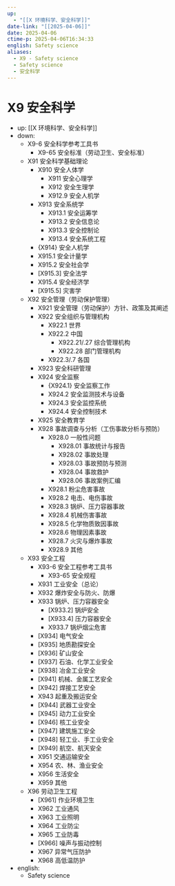 ```yaml
---
up:
  - "[[X 环境科学、安全科学]]"
date-link: "[[2025-04-06]]"
date: 2025-04-06
ctime-p: 2025-04-06T16:34:33
english: Safety science
aliases:
  - X9 - Safety science
  - Safety science
  - 安全科学
---
```


# X9 安全科学

- up: [[X 环境科学、安全科学]]
- down:
	- X9-6 安全科学参考工具书
		- X9-65 安全标准（劳动卫生、安全标准）
	- X91 安全科学基础理论
		- X910 安全人体学
			- X911 安全心理学
			- X912 安全生理学
			- X912.9 安全人机学
		- X913 安全系统学
			- X913.1 安全运筹学
			- X913.2 安全信息论
			- X913.3 安全控制论
			- X913.4 安全系统工程
		- {X914} 安全人机学
		- X915.1 安全计量学
		- X915.2 安全社会学
		- [X915.3] 安全法学
		- X915.4 安全经济学
		- [X915.5] 灾害学
	- X92 安全管理（劳动保护管理）
		- X921 安全管理（劳动保护）方针、政策及其阐述
		- X922 安全组织与管理机构
			- X922.1 世界
			- X922.2 中国
				- X922.21/.27 综合管理机构
				- X922.28 部门管理机构
			- X922.3/.7 各国
		- X923 安全科研管理
		- X924 安全监察
			- {X924.1} 安全监察工作
			- X924.2 安全监测技术与设备
			- X924.3 安全监控系统
			- X924.4 安全控制技术
		- X925 安全教育学
		- X928 事故调查与分析（工伤事故分析与预防）
			- X928.0 一般性问题
				- X928.01 事故统计与报告
				- X928.02 事故处理
				- X928.03 事故预防与预测
				- X928.04 事故救护
				- X928.06 事故案例汇编
			- X928.1 粉尘危害事故
			- X928.2 电击、电伤事故
			- X928.3 锅炉、压力容器事故
			- X928.4 机械伤害事故
			- X928.5 化学物质致因事故
			- X928.6 物理因素事故
			- X928.7 火灾与爆炸事故
			- X928.9 其他
	- X93 安全工程
		- X93-6 安全工程参考工具书
			- X93-65 安全规程
		- X931 工业安全（总论）
		- X932 爆炸安全与防火、防爆
		- X933 锅炉、压力容器安全
			- [X933.2] 锅炉安全
			- [X933.4] 压力容器安全
			- X933.7 锅炉烟尘危害
		- [X934] 电气安全
		- [X935] 地质勘探安全
		- [X936] 矿山安全
		- [X937] 石油、化学工业安全
		- [X938] 冶金工业安全
		- [X941] 机械、金属工艺安全
		- [X942] 焊接工艺安全
		- X943 起重及搬运安全
		- [X944] 武器工业安全
		- [X945] 动力工业安全
		- [X946] 核工业安全
		- [X947] 建筑施工安全
		- [X948] 轻工业、手工业安全
		- [X949] 航空、航天安全
		- X951 交通运输安全
		- X954 农、林、渔业安全
		- X956 生活安全
		- X959 其他
	- X96 劳动卫生工程
		- [X961] 作业环境卫生
		- X962 工业通风
		- X963 工业照明
		- X964 工业防尘
		- X965 工业防毒
		- [X966] 噪声与振动控制
		- X967 异常气压防护
		- X968 高低温防护
- english:
	- Safety science
